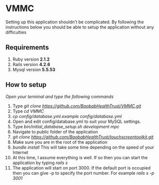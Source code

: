 # VMMC
Setting up this application shouldn't be complicated. By following the instructions below you should be able to setup the application without any difficulties

## Requirements ##
1. Ruby version **2.1.2**
2. Rails version **4.2.6**
3. Mysql version **5.5.53**

## How to setup ##
*Open your terminal and type the following commands*
1. Type *git clone https://github.com/BaobabHealthTrust/VMMC.git*
2. Type *cd VMMC*
3. *cp config/database.yml.example config/database.yml*
4. Open and edit config/database.yml to suit your MySQL settings.
5.   Type *bin/initial_database_setup.sh development mpc*
6. Navigate to public folder of the application
7. *git clone https://github.com/BaobabHealthTrust/touchscreentoolkit.git*
8. Make sure you are in the root of the application
9. *bundle install* This will take some time depending on the speed of your Internet
10. At this time, I assume everything is well. If so then you can start the application by typing *rails s*
11. The application will start on port 3000. If the default port is occupied then you can give -p to specify the port number. For example *rails s -p 3001*

